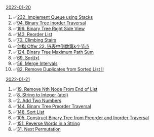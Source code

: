 [2022-01-20](#2022-01-20)
1. ✅[232. Implement Queue using Stacks](#232-implement-queue-using-stacks)
2. ✅[94. Binary Tree Inorder Traversal](#94-binary-tree-inorder-traversal)
3. ✅[199. Binary Tree Right Side View](#199-binary-tree-right-side-view)
4. ✅[143. Reorder List](#143-reorder-list)
5. ✅[70. Climbing Stairs](#70-climbing-stairs)
6. ✅[剑指 Offer 22. 链表中倒数第k个节点](#剑指-offer-22-链表中倒数第k个节点)
7. ✅[124. Binary Tree Maximum Path Sum](#124-binary-tree-maximum-path-sum)
8. ✅[69. Sqrt(x)](#69-sqrtx)
9. ✅[56. Merge Intervals](#56-merge-intervals)
10. ✅[82. Remove Duplicates from Sorted List II](#82-remove-duplicates-from-sorted-list-ii)


[2022-01-21](#2022-01-21)
1. ✅[19. Remove Nth Node From End of List](#19-remove-nth-node-from-end-of-list)
2. ✅[8. String to Integer (atoi)](#8-string-to-integer-atoi)
3. ✅[2. Add Two Numbers](#2-add-two-numbers)
4. ✅[144. Binary Tree Preorder Traversal](#144-binary-tree-preorder-traversal)
5. ✅[148. Sort List](#148-sort-list)
6. ✅[105. Construct Binary Tree from Preorder and Inorder Traversal](#105-construct-binary-tree-from-preorder-and-inorder-traversal)
7. ✅[151. Reverse Words in a String](#151-reverse-words-in-a-string)
8. ✅[31. Next Permutation](#31-next-permutation)
